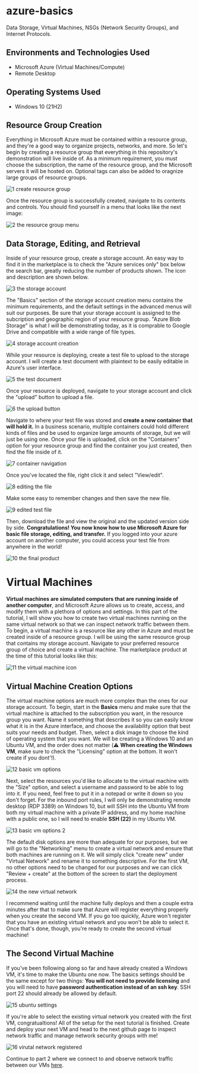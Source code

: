 # azure-basics
Data Storage, Virtual Machines, NSGs (Network Security Groups), and Internet Protocols.

<h2>Environments and Technologies Used</h2>

- Microsoft Azure (Virtual Machines/Compute)
- Remote Desktop

<h2>Operating Systems Used </h2>

- Windows 10</b> (21H2)

## Resource Group Creation
Everything in Microsoft Azure must be contained within a resource group, and they're a good way to organize projects, networks, and more. So let's begin by creating a resource group that everything in this repository's demonstration will live inside of. As a minimum requirement, you must choose the subscription, the name of the resource group, and the Microsoft servers it will be hosted on. Optional tags can also be added to oragnize large groups of resource groups.

![1  create resource group](https://github.com/user-attachments/assets/1f064b5a-677a-4645-9e51-8ed157c4883c)

Once the resource group is successfully created, navigate to its contents and controls. You should find yourself in a menu that looks like the next image:

![2  the resource group menu](https://github.com/user-attachments/assets/67ea21b7-7c83-421c-8d0a-a19863f7dc60)

## Data Storage, Editing, and Retrieval

Inside of your resource group, create a storage account. An easy way to find it in the marketplace is to check the "Azure services only" box below the search bar, greatly reducing the number of products shown. The icon and description are shown below.

![3  the storage account](https://github.com/user-attachments/assets/1691a7c8-f1fa-46cc-94e2-c7687db283b2)

The "Basics" section of the storage account creation menu contains the minimum requirements, and the default settings in the advanced menus will suit our purposes. Be sure that your storage account is assigned to the subcription and geographic region of your resource group. "Azure Blob Storage" is what I will be demonstrating today, as it is comprable to Google Drive and compatible with a wide range of file types.

![4  storage account creation](https://github.com/user-attachments/assets/37ba66d7-b702-4283-ae91-dba613af71b2)

While your resource is deploying, create a test file to upload to the storage account. I will create a test document with plaintext to be easily editable in Azure's user interface.

![5  the test document](https://github.com/user-attachments/assets/712020e8-462e-4a78-9308-5699c60ffe58)

Once your resource is deployed, navigate to your storage account and click the "upload" button to upload a file.

![6  the upload button](https://github.com/user-attachments/assets/1f721014-7c15-4ef3-a682-cfcd72c408b1)

Navigate to where your test file was stored and **create a new container that will hold it.** In a business scenario, multiple containers could hold different kinds of files and be used to organize large amounts of storage, but we will just be using one. Once your file is uploaded, click on the "Containers" option for your resource group and find the container you just created, then find the file inside of it. 

![7  container navigation](https://github.com/user-attachments/assets/889b70d0-3f33-4fdd-a0db-b754f81b74bd)

Once you've located the file, right click it and select "View/edit". 

![8  editing the file](https://github.com/user-attachments/assets/14383528-dfe9-429a-920b-b34ec9ebe3d7)

Make some easy to remember changes and then save the new file.

![9  edited test file](https://github.com/user-attachments/assets/5617b752-f51b-4c9b-a139-430c83ffa7cc)

Then, download the file and view the original and the updated version side by side. **Congratulations! You now know how to use Microsoft Azure for basic file storage, editing, and transfer.** If you logged into your azure account on another computer, you could access your test file from anywhere in the world!

![10  the final product](https://github.com/user-attachments/assets/28b7df2a-33f4-43cd-b29c-6f52a34abb3f)

<!-- The first tutorial was somewhat long winded, but I wanted to explain everything that an adept beginner might need a visual reference for. For brevity's sake, I won't explain things twice, and will instead point to certain parts in my tutorial and use less/smaller photos as hopefully a familiarity with the Azure UI is beginning to develop. --> 
# Virtual Machines

**Virtual machines are simulated computers that are running inside of another computer**, and Microsoft Azure allows us to create, access, and modify them with a plethora of options and settings. In this part of the tutorial, I will show you how to create two virtual machines running on the same virtual network so that we can inspect network traffic between them. To begin, a virtual machine is a resource like any other in Azure and must be created inside of a resource group. I will be using the same resource group that contains my storage account. Navigate to your preferred resource group of choice and create a virtual machine. The marketplace product at the time of this tutorial looks like this:

![11  the virtual machine icon](https://github.com/user-attachments/assets/8077f7c6-3ed8-417a-8f6b-df2e39178538)

## Virtual Machine Creation Options

The virtual machine options are much more complex than the ones for our storage account. To begin, start in the **Basics** menu and make sure that the virtual machine is attached to the subscription you want, in the resource group you want. Name it something that describes it so you can easily know what it is in the Azure interface, and choose the availability option that best suits your needs and budget. Then, select a disk image to choose the kind of operating system that you want. We will be creating a Windows 10 and an Ubuntu VM, and the order does not matter (⚠️ **When creating the Windows VM**, make sure to check the "Licensing" option at the bottom. It won't create if you dont'!).

![12  basic vm options](https://github.com/user-attachments/assets/3a560925-b550-4e36-b2ba-1af8037cd0ad)

Next, select the resources you'd like to allocate to the virtual machine with the "Size" option, and select a username and password to be able to log into it. If you need, feel free to put it in a notepad or write it down so you don't forget. For the inbound port rules, I will only be demonstrating remote desktop (RDP 3389) on Windows 10, but will SSH into the Ubuntu VM from both my virtual machine with a private IP address, and my home machine with a public one, so I will need to enable **SSH (22)** in my Ubuntu VM.

![13  basic vm options 2](https://github.com/user-attachments/assets/4dc8b0b0-77b4-4ef2-9c8f-82463e5a8c72)

The default disk options are more than adequate for our purposes, but we will go to the "Networking" menu to create a virtual network and ensure that both machines are running on it. We will simply click "create new" under "Virtual Network" and rename it to something descriptive. For the first VM, no other options need to be changed for our purposes and we can click "Review + create" at the bottom of the screen to start the deployment process.

![14  the new virtual network](https://github.com/user-attachments/assets/46d3d47b-0f82-49ff-8541-74f5c46365db)

I recommend waiting until the machine fully deploys and then a couple extra minutes after that to make sure that Azure will register everything properly when you create the second VM. If you go too quickly, Azure won't register that you have an existing virtual network and you won't be able to select it. Once that's done, though, you're ready to create the second virtual machine!

## The Second Virtual Machine

If you've been following along so far and have already created a Windows VM, it's time to make the Ubuntu one now. The basics settings should be the same except for two things: **You will not need to provide licensing** and you will need to have **password authentication instead of an ssh key**. SSH port 22 should already be allowed by default.

![15  ubuntu settings](https://github.com/user-attachments/assets/ff248f73-3b8d-4553-abc6-8ac61b792811)

If you're able to select the existing virtual network you created with the first VM, congratualtions! All of the setup for the next tutorial is finished. Create and deploy your next VM and head to the next github page to inspect network traffic and manage network security groups with me!

![16  virutal network registered](https://github.com/user-attachments/assets/573621f5-a454-4c6b-a59c-6c074a9ee9cb)

Continue to part 2 where we connect to and observe network traffic between our VMs [here](https://github.com/grrob015/azure-basics-2/tree/main).






